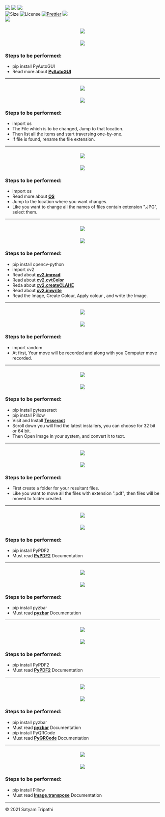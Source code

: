 ![](https://forthebadge.com/images/badges/for-you.svg)
![](http://ForTheBadge.com/images/badges/made-with-python.svg)
![](https://forthebadge.com/images/badges/built-by-developers.svg)</br>
![Size](https://img.shields.io/github/repo-size/Iamtripathisatyam/Python_Beginner_Level_Projects?color=red&label=Repo%20Size%20)
![License](https://img.shields.io/badge/License-MIT-red.svg)
[![Prettier](https://img.shields.io/badge/Code%20Style-Prettier-red.svg)](https://github.com/prettier/prettier)
![](https://img.shields.io/tokei/lines/github/Iamtripathisatyam/Python_Beginner_Level_Projects?color=red&label=Lines%20of%20Code)</br>
![](https://profile-counter.glitch.me/{Python_Beginner_Level_Projects}/count.svg)

<h3 align="center"><a href="https://github.com/Iamtripathisatyam/Python_Beginner_Level_Projects/blob/main/Mini%20Projects/Control%20Mouse/Mouse_Control.py"><img src="https://img.shields.io/badge/-MOUSE CONTROLLER-black?logo=python&logoColor=yellow&style=flat-square"></a><h3/>

<p align="center">
<a href="https://github.com/Iamtripathisatyam/Python_Beginner_Level_Projects/blob/main/Mini%20Projects/Control%20Mouse/Mouse_Control.py"><img src="https://cutt.ly/Kbx6Kln" /></a>
</p>

### Steps to be performed:
   - pip install PyAutoGUI
   - Read more about [**PyAutoGUI**](https://pypi.org/project/PyAutoGUI/)
 
_________________________


<h3 align="center"><a href="https://github.com/Iamtripathisatyam/Python_Beginner_Level_Projects/blob/main/Mini%20Projects/Extension%20Changer/Extension_Changer.py"><img src="https://img.shields.io/badge/-EXTENSION CHANGER-black?logo=python&logoColor=yellow&style=flat-square"></a><h3/>

<p align="center">
<a href="https://github.com/Iamtripathisatyam/Python_Beginner_Level_Projects/blob/main/Mini%20Projects/Extension%20Changer/Extension_Changer.py"><img src="https://cutt.ly/YbckBvA" /></a>
</p>

### Steps to be performed:
   - import os
   - The File which is to be changed, Jump to that location.
   - Then list all the items and start traversing one-by-one.
   - If file is found, rename the file extension.
 
 _________________________
 
<h3 align="center"><a href="https://github.com/Iamtripathisatyam/Python_Beginner_Level_Projects/blob/main/Mini%20Projects/Folder%20Files%20Name%20Changer/Folder_Files_Name_Changer.py"><img src="https://img.shields.io/badge/-FILES NAME CHANGER-black?logo=python&logoColor=yellow&style=flat-square"></a><h3/>

<p align="center">
<a href="https://github.com/Iamtripathisatyam/Python_Beginner_Level_Projects/blob/main/Mini%20Projects/Folder%20Files%20Name%20Changer/Folder_Files_Name_Changer.py"><img src="https://cutt.ly/WbcShIN" /></a>
</p>

### Steps to be performed:
   - import os
   - Read more about [**OS**](https://cutt.ly/hbcDdIz)
   - Jump to the location where you want changes.
   - Like you want to change all the names of files contain extension ".JPG", select them.

_________________________

<h3 align="center"><a href="https://github.com/Iamtripathisatyam/Python_Beginner_Level_Projects/blob/main/Mini%20Projects/Gray%20Image/Image_Gray.py"><img src="https://img.shields.io/badge/-CHANGE IMAGE COLOUR-black?logo=python&logoColor=yellow&style=flat-square"></a><h3/>

<p align="center">
<a href="https://github.com/Iamtripathisatyam/Python_Beginner_Level_Projects/blob/main/Mini%20Projects/Gray%20Image/Image_Gray.py"><img src="https://cutt.ly/kbcGj1h" /></a>
</p>

### Steps to be performed:
   - pip install opencv-python
   - import cv2
   - Read about [**cv2.imread**](https://cutt.ly/hbcHnK6)
   - Read about [**cv2.cvtColor**](https://cutt.ly/RbcHAI9)
   - Reda about [**cv2.createCLAHE**](https://cutt.ly/xbcHLYw)
   - Read about [**cv2.imwrite**](https://cutt.ly/9bcH0t8)
   - Read the Image, Create Colour, Apply colour , and write the Image.

____________________________

<h3 align="center"><a href="https://github.com/Iamtripathisatyam/Python_Beginner_Level_Projects/blob/main/Mini%20Projects/Guessing%20Game/Guessing_Game_With_Computer.py"><img src="https://img.shields.io/badge/-GUESSING GAME WITH COMPUTER-black?logo=python&logoColor=yellow&style=flat-square"></a><h3/>

<p align="center">
<a href="https://github.com/Iamtripathisatyam/Python_Beginner_Level_Projects/blob/main/Mini%20Projects/Guessing%20Game/Guessing_Game_With_Computer.py"><img src="https://cutt.ly/UbcZvji" /></a>
</p>

### Steps to be performed:
   - import random
   - At first, Your move will be recorded and along with you Computer move recorded.

____________________________

<h3 align="center"><a href="https://github.com/Iamtripathisatyam/Python_Beginner_Level_Projects/blob/main/Mini%20Projects/Image%20to%20Text/Image_To_Text.py"><img src="https://img.shields.io/badge/-IMAGE TO TEXT-black?logo=python&logoColor=yellow&style=flat-square"></a><h3/>

<p align="center">
<a href="https://github.com/Iamtripathisatyam/Python_Beginner_Level_Projects/blob/main/Mini%20Projects/Image%20to%20Text/Image_To_Text.py"><img src="https://cutt.ly/KbcZ79j" /></a>
</p>

### Steps to be performed:
   - pip install pytesseract
   - pip install Pillow
   - Visit and Install [**Tesseract**](https://github.com/UB-Mannheim/tesseract/wiki)
   - Scroll down you will find the latest installers, you can choose for 32 bit or 64 bit.
   - Then Open Image in your system, and convert it to text.

____________________________

<h3 align="center"><a href="https://github.com/Iamtripathisatyam/Python_Beginner_Level_Projects/blob/main/Mini%20Projects/PC%20Cleaner/PC_Cleaner.py"><img src="https://img.shields.io/badge/-PC CLEANER-black?logo=python&logoColor=yellow&style=flat-square"></a><h3/>

<p align="center">
<a href="https://github.com/Iamtripathisatyam/Python_Beginner_Level_Projects/blob/main/Mini%20Projects/PC%20Cleaner/PC_Cleaner.py"><img src="https://cutt.ly/PbcVdzk" /></a>
</p>

### Steps to be performed:
   - First create a folder for your resultant files.
   - Like you want to move all the files with extension ".pdf", then files will be moved to folder created.
____________________________

<h3 align="center"><a href="https://github.com/Iamtripathisatyam/Python_Beginner_Level_Projects/blob/main/Mini%20Projects/PDF%20Data%20Reader/PDF_data_Reader.py"><img src="https://img.shields.io/badge/-READ PDF DATA-black?logo=python&logoColor=yellow&style=flat-square"></a><h3/>

<p align="center">
<a href="https://github.com/Iamtripathisatyam/Python_Beginner_Level_Projects/blob/main/Mini%20Projects/PDF%20Data%20Reader/PDF_data_Reader.py"><img src="https://cutt.ly/ebcB0tb" /></a>
</p>

### Steps to be performed:
   - pip install PyPDF2
   - Must read [**PyPDF2**](https://pythonhosted.org/PyPDF2/) Documentation
____________________________

<h3 align="center"><a href="https://github.com/Iamtripathisatyam/Python_Beginner_Level_Projects/blob/main/Mini%20Projects/QR%20Code%20Scanner/QR_Code_Scanner.py"><img src="https://img.shields.io/badge/-QR CODE SCANNER-black?logo=python&logoColor=yellow&style=flat-square"></a><h3/>

<p align="center">
<a href="https://github.com/Iamtripathisatyam/Python_Beginner_Level_Projects/blob/main/Mini%20Projects/QR%20Code%20Scanner/QR_Code_Scanner.py"><img src="https://cutt.ly/lbcNdMO" /></a>
</p>

### Steps to be performed:
   - pip install pyzbar
   - Must read [**pyzbar**](https://pypi.org/project/pyzbar/) Documentation
____________________________

<h3 align="center"><a href="https://github.com/Iamtripathisatyam/Python_Beginner_Level_Projects/blob/main/Mini%20Projects/Rotate%20PDF%20Pages/Rotating_Pdf_pages.py"><img src="https://img.shields.io/badge/-ROTATE PDF PAGES-black?logo=python&logoColor=yellow&style=flat-square"></a><h3/>

<p align="center">
<a href="https://github.com/Iamtripathisatyam/Python_Beginner_Level_Projects/blob/main/Mini%20Projects/Rotate%20PDF%20Pages/Rotating_Pdf_pages.py"><img src="https://cutt.ly/EbcM4HH" /></a>
</p>

### Steps to be performed:
   - pip install PyPDF2
   - Must read [**PyPDF2**](https://pythonhosted.org/PyPDF2/) Documentation
____________________________

<h3 align="center"><a href="https://github.com/Iamtripathisatyam/Python_Beginner_Level_Projects/blob/main/Mini%20Projects/Scan%20and%20Generate%20QR%20Code/Scan_Generate_QR_Code.py"><img src="https://img.shields.io/badge/-SCAN AND GENERATE QR CODE-black?logo=python&logoColor=yellow&style=flat-square"></a><h3/>

<p align="center">
<a href="https://github.com/Iamtripathisatyam/Python_Beginner_Level_Projects/blob/main/Mini%20Projects/Scan%20and%20Generate%20QR%20Code/Scan_Generate_QR_Code.py"><img src="https://cutt.ly/Obc0E6b" /></a>
</p>

### Steps to be performed:
   - pip install pyzbar
   - Must read [**pyzbar**](https://pypi.org/project/pyzbar/) Documentation
   - pip install PyQRCode
   - Must read [**PyQRCode**](https://pypi.org/project/PyQRCode/) Documentation
____________________________

<h3 align="center"><a href="https://github.com/Iamtripathisatyam/Python_Beginner_Level_Projects/blob/main/Mini%20Projects/Transpose%20the%20Image/Image_Transpose.py"><img src="https://img.shields.io/badge/-TRANSPOSE IMAGE-black?logo=python&logoColor=yellow&style=flat-square"></a><h3/>

<p align="center">
<a href="https://github.com/Iamtripathisatyam/Python_Beginner_Level_Projects/blob/main/Mini%20Projects/Transpose%20the%20Image/Image_Transpose.py"><img src="https://cutt.ly/Fbc2r1z" /></a>
</p>

### Steps to be performed:
   - pip install Pillow
   - Must read [**Image.transpose**](https://www.geeksforgeeks.org/python-pil-image-transpose-method/) Documentation
___________________________________

<p>&copy; 2021 Satyam Tripathi</p>
